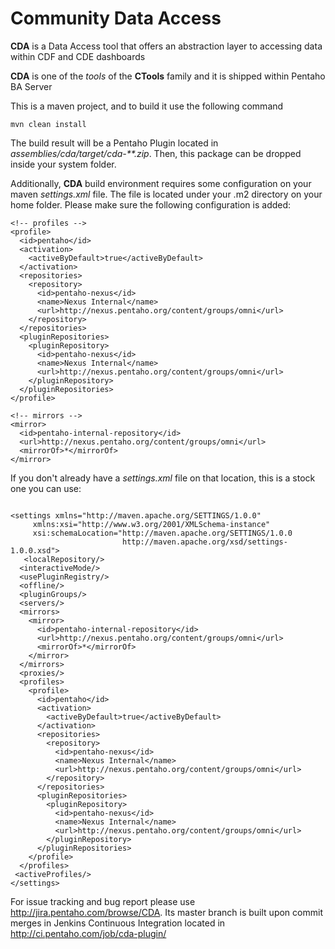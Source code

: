 # Community Data Access

**CDA** is a Data Access tool that offers an abstraction layer to accessing data within CDF and CDE dashboards

**CDA** is one of the _tools_ of the **CTools** family and it is shipped within Pentaho BA Server

This is a maven project, and to build it use the following command
```
mvn clean install
```
The build result will be a Pentaho Plugin located in *assemblies/cda/target/cda-**.zip*. Then, this package can be dropped inside your system folder.

Additionally, **CDA** build environment requires some configuration on your maven *settings.xml* file.
The file is located under your .m2 directory on your home folder. Please make sure the following configuration is added:
```
<!-- profiles -->
<profile>
  <id>pentaho</id>
  <activation>
    <activeByDefault>true</activeByDefault>
  </activation>
  <repositories>
    <repository>
      <id>pentaho-nexus</id>
      <name>Nexus Internal</name>
      <url>http://nexus.pentaho.org/content/groups/omni</url>
    </repository>
  </repositories>
  <pluginRepositories>
    <pluginRepository>
      <id>pentaho-nexus</id>
      <name>Nexus Internal</name>
      <url>http://nexus.pentaho.org/content/groups/omni</url>
    </pluginRepository>
  </pluginRepositories>
</profile>

<!-- mirrors -->
<mirror>
  <id>pentaho-internal-repository</id>
  <url>http://nexus.pentaho.org/content/groups/omni</url>
  <mirrorOf>*</mirrorOf>
</mirror>
```

If you don't already have a *settings.xml* file on that location, this is a stock one you can use:
```

<settings xmlns="http://maven.apache.org/SETTINGS/1.0.0"
     xmlns:xsi="http://www.w3.org/2001/XMLSchema-instance"
     xsi:schemaLocation="http://maven.apache.org/SETTINGS/1.0.0
                         http://maven.apache.org/xsd/settings-1.0.0.xsd">
   <localRepository/>
  <interactiveMode/>
  <usePluginRegistry/>
  <offline/>
  <pluginGroups/>
  <servers/>
  <mirrors>
    <mirror>
      <id>pentaho-internal-repository</id>
      <url>http://nexus.pentaho.org/content/groups/omni</url>
      <mirrorOf>*</mirrorOf>
    </mirror>
  </mirrors>
  <proxies/>
  <profiles>
    <profile>
      <id>pentaho</id>
      <activation>
        <activeByDefault>true</activeByDefault>
      </activation>
      <repositories>
        <repository>
          <id>pentaho-nexus</id>
          <name>Nexus Internal</name>
          <url>http://nexus.pentaho.org/content/groups/omni</url>
        </repository>
      </repositories>
      <pluginRepositories>
        <pluginRepository>
          <id>pentaho-nexus</id>
          <name>Nexus Internal</name>
          <url>http://nexus.pentaho.org/content/groups/omni</url>
        </pluginRepository>
      </pluginRepositories>
    </profile>
  </profiles>
 <activeProfiles/>
</settings>
```

For issue tracking and bug report please use http://jira.pentaho.com/browse/CDA. Its master branch is built upon commit merges in Jenkins Continuous Integration located in http://ci.pentaho.com/job/cda-plugin/
